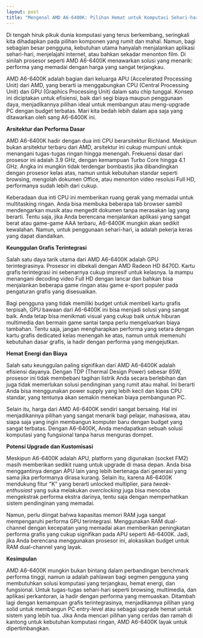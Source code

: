 ```yaml
---
layout: post
title: "Mengenal AMD A6-6400K: Pilihan Hemat untuk Komputasi Sehari-hari"
---
```


Di tengah hiruk pikuk dunia komputasi yang terus berkembang, seringkali kita dihadapkan pada pilihan komponen yang rumit dan mahal. Namun, bagi sebagian besar pengguna, kebutuhan utama hanyalah menjalankan aplikasi sehari-hari, menjelajahi internet, atau bahkan sekadar menonton film. Di sinilah prosesor seperti AMD A6-6400K menawarkan solusi yang menarik: performa yang memadai dengan harga yang sangat terjangkau.

AMD A6-6400K adalah bagian dari keluarga APU (Accelerated Processing Unit) dari AMD, yang berarti ia menggabungkan CPU (Central Processing Unit) dan GPU (Graphics Processing Unit) dalam satu chip tunggal. Konsep ini diciptakan untuk efisiensi, baik dari segi biaya maupun penggunaan daya, menjadikannya pilihan ideal untuk membangun atau meng-upgrade PC dengan budget terbatas. Mari kita bedah lebih dalam apa saja yang ditawarkan oleh sang A6-6400K ini.

**Arsitektur dan Performa Dasar**

AMD A6-6400K hadir dengan dua inti CPU berarsitektur Richland. Meskipun bukan arsitektur terbaru dari AMD, arsitektur ini cukup mumpuni untuk menangani tugas-tugas ringan hingga menengah. Frekuensi dasar dari prosesor ini adalah 3.9 GHz, dengan kemampuan Turbo Core hingga 4.1 GHz. Angka ini mungkin tidak terdengar bombastis jika dibandingkan dengan prosesor kelas atas, namun untuk kebutuhan standar seperti browsing, mengolah dokumen Office, atau menonton video resolusi Full HD, performanya sudah lebih dari cukup.

Keberadaan dua inti CPU ini memberikan ruang gerak yang memadai untuk multitasking ringan. Anda bisa membuka beberapa tab browser sambil mendengarkan musik atau mengedit dokumen tanpa merasakan lag yang berarti. Tentu saja, jika Anda berencana menjalankan aplikasi yang sangat berat atau game-game AAA terbaru, A6-6400K mungkin akan sedikit kewalahan. Namun, untuk penggunaan sehari-hari, ia adalah pekerja keras yang dapat diandalkan.

**Keunggulan Grafis Terintegrasi**

Salah satu daya tarik utama dari AMD A6-6400K adalah GPU terintegrasinya. Prosesor ini dibekali dengan AMD Radeon HD 8470D. Kartu grafis terintegrasi ini sebenarnya cukup impresif untuk kelasnya. Ia mampu menangani decoding video Full HD dengan lancar dan bahkan bisa menjalankan beberapa game ringan atau game e-sport populer pada pengaturan grafis yang disesuaikan.

Bagi pengguna yang tidak memiliki budget untuk membeli kartu grafis terpisah, GPU bawaan dari A6-6400K ini bisa menjadi solusi yang sangat baik. Anda tetap bisa menikmati visual yang cukup baik untuk hiburan multimedia dan bermain game santai tanpa perlu mengeluarkan biaya tambahan. Tentu saja, jangan mengharapkan performa yang setara dengan kartu grafis dedicated kelas menengah ke atas, namun untuk memenuhi kebutuhan dasar grafis, ia hadir dengan performa yang mengejutkan.

**Hemat Energi dan Biaya**

Salah satu keunggulan paling signifikan dari AMD A6-6400K adalah efisiensi dayanya. Dengan TDP (Thermal Design Power) sebesar 65W, prosesor ini tidak membebani tagihan listrik Anda secara berlebihan dan juga tidak memerlukan solusi pendinginan yang rumit atau mahal. Ini berarti Anda bisa menggunakan power supply yang lebih kecil dan kipas CPU standar, yang tentunya akan semakin menekan biaya pembangunan PC.

Selain itu, harga dari AMD A6-6400K sendiri sangat bersaing. Hal ini menjadikannya pilihan yang sangat menarik bagi pelajar, mahasiswa, atau siapa saja yang ingin membangun komputer baru dengan budget yang sangat terbatas. Dengan A6-6400K, Anda mendapatkan sebuah solusi komputasi yang fungsional tanpa harus menguras dompet.

**Potensi Upgrade dan Kustomisasi**

Meskipun A6-6400K adalah APU, platform yang digunakan (socket FM2) masih memberikan sedikit ruang untuk upgrade di masa depan. Anda bisa menggantinya dengan APU lain yang lebih bertenaga dari generasi yang sama jika performanya dirasa kurang. Selain itu, karena A6-6400K mendukung fitur "K" yang berarti unlocked multiplier, para *tweak-enthusiast* yang suka melakukan *overclocking* juga bisa mencoba mengekstrak performa ekstra darinya, tentu saja dengan memperhatikan sistem pendinginan yang memadai.

Namun, perlu diingat bahwa kapasitas memori RAM juga sangat mempengaruhi performa GPU terintegrasi. Menggunakan RAM dual-channel dengan kecepatan yang memadai akan memberikan peningkatan performa grafis yang cukup signifikan pada APU seperti A6-6400K. Jadi, jika Anda berencana menggunakan prosesor ini, alokasikan budget untuk RAM dual-channel yang layak.

**Kesimpulan**

AMD A6-6400K mungkin bukan bintang dalam perbandingan benchmark performa tinggi, namun ia adalah pahlawan bagi segmen pengguna yang membutuhkan solusi komputasi yang terjangkau, hemat energi, dan fungsional. Untuk tugas-tugas sehari-hari seperti browsing, multimedia, dan aplikasi perkantoran, ia hadir dengan performa yang memuaskan. Ditambah lagi dengan kemampuan grafis terintegrasinya, menjadikannya pilihan yang solid untuk membangun PC entry-level atau sebagai upgrade hemat untuk sistem yang lebih tua. Jika Anda mencari pilihan yang cerdas dan ramah di kantong untuk kebutuhan komputasi ringan, AMD A6-6400K layak untuk dipertimbangkan.
